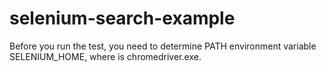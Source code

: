 # selenium-search-example
Before you run the test, you need to determine PATH environment variable SELENIUM_HOME, where is chromedriver.exe.
